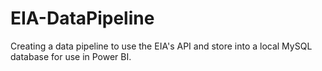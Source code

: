 # EIA-DataPipeline
Creating a data pipeline to use the EIA's API and store into a local MySQL database for use in Power BI.
